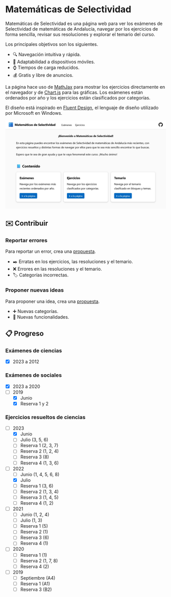 # Matemáticas de Selectividad

Matemáticas de Selectividad es una página web para ver los exámenes de Selectividad de matemáticas de Andalucía, navegar por los ejercicios de forma sencilla, revisar sus resoluciones y explorar el temario del curso.

Los principales objetivos son los siguientes.

- 🔍 Navegación intuitiva y rápida.
- 📱 Adaptabilidad a dispositivos móviles.
- ⌚ Tiempos de carga reducidos.
- 💰 Gratis y libre de anuncios.

La página hace uso de [MathJax](https://www.mathjax.org/) para mostrar los ejercicios directamente en el navegador y de [Chart.js](https://www.chartjs.org/) para las gráficas.
Los exámenes están ordenados por año y los ejercicios están clasificados por categorías.

El diseño está inspirado en [Fluent Design](https://fluent2.microsoft.design), el lenguaje de diseño utilizado por Microsoft en Windows.

![Captura de pantalla](img/screenshot.jpg)

## ✉️ Contribuir

### Reportar errores
Para reportar un error, crea una [propuesta](https://github.com/DanielSevillano/matematicas-selectividad/issues).

- ✒️ Erratas en los ejercicios, las resoluciones y el temario.
- ❌ Errores en las resoluciones y el temario.
- 🏷️ Categorías incorrectas.

### Proponer nuevas ideas
Para proponer una idea, crea una [propuesta](https://github.com/DanielSevillano/matematicas-selectividad/issues).

- ➕ Nuevas categorías.
- 🚀 Nuevas funcionalidades.

## 📋 Progreso

### Exámenes de ciencias
- [x] 2023 a 2012

### Exámenes de sociales
- [x] 2023 a 2020
- [ ] 2019
    - [x] Junio
    - [x] Reserva 1 y 2

### Ejercicios resueltos de ciencias
- [ ] 2023
    - [x] Junio
    - [ ] Julio (3, 5, 6)
    - [ ] Reserva 1 (2, 3, 7)
    - [ ] Reserva 2 (1, 2, 4)
    - [ ] Reserva 3 (8)
    - [ ] Reserva 4 (1, 3, 6)
- [ ] 2022
    - [ ] Junio (1, 4, 5, 6, 8)
    - [x] Julio
    - [ ] Reserva 1 (3, 6)
    - [ ] Reserva 2 (1, 3, 4)
    - [ ] Reserva 3 (1, 4, 5)
    - [ ] Reserva 4 (1, 2)
- [ ] 2021
    - [ ] Junio (1, 2, 4)
    - [ ] Julio (1, 3)
    - [ ] Reserva 1 (5)
    - [ ] Reserva 2 (1)
    - [ ] Reserva 3 (6)
    - [ ] Reserva 4 (1)
- [ ] 2020
    - [ ] Reserva 1 (1)
    - [ ] Reserva 2 (1, 7, 8)
    - [ ] Reserva 4 (2)
- [ ] 2019
    - [ ] Septiembre (A4)
    - [ ] Reserva 1 (A1)
    - [ ] Reserva 3 (B2)